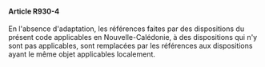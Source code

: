 #### Article R930-4

En l'absence d'adaptation, les références faites par des dispositions du présent code applicables en Nouvelle-Calédonie, à des dispositions qui n'y sont pas applicables, sont remplacées par les références aux dispositions ayant le même objet applicables localement.

